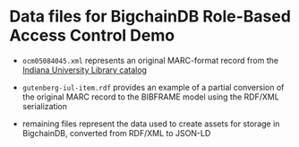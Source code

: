 # Data files for BigchainDB Role-Based Access Control Demo

- `ocm05084045.xml` represents an original MARC-format record from the
[Indiana University Library
catalog](https://iucat.iu.edu/catalog/8251671)

- `gutenberg-iul-item.rdf` provides an example of a partial conversion
of the original MARC record to the BIBFRAME model using the RDF/XML
serialization 
    
- remaining files represent the data used to create assets for storage
in BigchainDB, converted from RDF/XML to JSON-LD

